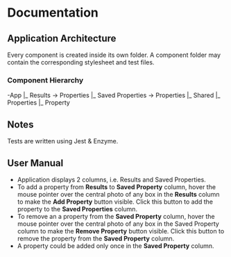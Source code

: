 # Documentation

## Application Architecture

Every component is created inside its own folder. A component folder may contain the corresponding stylesheet and test files.

### Component Hierarchy
-App
   |_ Results -> Properties
   |_ Saved Properties -> Properties
   |_ Shared
      |_ Properties
         |_ Property

## Notes
Tests are written using Jest & Enzyme.


## User Manual

- Application displays 2 columns, i.e. Results and Saved Properties.
- To add a property from **Results** to **Saved Property** column, hover the mouse pointer over the central photo of any box in the **Results** column to make the **Add Property** button visible. Click this button to add the property to the **Saved Properties** column.
- To remove an a property from the **Saved Property** column, hover the mouse pointer over the central photo of any box in the Saved Property column to make the **Remove Property** button visible. Click this button to remove the property from the **Saved Property** column.
- A property could be added only once in the **Saved Property** column.
